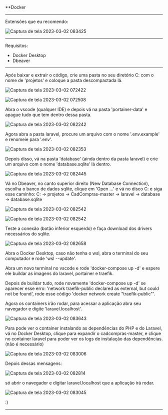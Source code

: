 **Docker

*****************************
Extensões que eu recomendo:

![Captura de tela 2023-03-02 083425](https://user-images.githubusercontent.com/104596830/222417235-9405312f-f8b1-4c7b-8bbc-5c9fbe09ca69.png)

*****************************

Requisitos:

- Docker Desktop
- Dbeaver
*****************************


Após baixar e extrair o código, crie uma pasta no seu diretório C: com o nome de 'projetos' e coloque a pasta descompactada lá.

![Captura de tela 2023-03-02 072422](https://user-images.githubusercontent.com/104596830/222414512-d1fb81e3-f1f7-408d-915d-80061da2661c.png)

![Captura de tela 2023-03-02 072508](https://user-images.githubusercontent.com/104596830/222414541-04cf791c-af78-4327-9717-7c959d2a45fa.png)

Abra o vscode (qualquer IDE) e depois vá na pasta 'portainer-data' e apague tudo que tem dentro dessa pasta.

![Captura de tela 2023-03-02 082242](https://user-images.githubusercontent.com/104596830/222414730-d83e990e-e639-49e3-9496-d95c2cd08b81.png)

Agora abra a pasta laravel, procure um arquivo com o nome '.env.example' e renomeie para '.env'.

![Captura de tela 2023-03-02 082353](https://user-images.githubusercontent.com/104596830/222414914-2e35733b-758b-483b-a83f-a255d78249a6.png)

Depois disso, vá na pasta 'database' (ainda dentro da pasta laravel) e crie um arquivo com o nome 'database.sqlite' lá dentro.

![Captura de tela 2023-03-02 082445](https://user-images.githubusercontent.com/104596830/222415111-c31d7b32-ebc0-4c47-b718-c7f8ebf5e4f5.png)

Vá no Dbeaver, no canto superior direito (New Database Connection), escolha o banco de dados sqlite, clique em 'Open ...' e vá no disco C: e siga esse caminho:
C: -> projetos -> CadCompras-master -> laravel -> database -> database.sqlite

![Captura de tela 2023-03-02 082542](https://user-images.githubusercontent.com/104596830/222415317-a9e54b50-3750-428e-901a-6d431e75a37a.png)

![Captura de tela 2023-03-02 082542](https://user-images.githubusercontent.com/104596830/222415540-192e0a44-49da-40b1-9b12-d76ca2b7d302.png)

Teste a conexão (botão inferior esquerdo) e faça download dos drivers necessários do sqlite.

![Captura de tela 2023-03-02 082658](https://user-images.githubusercontent.com/104596830/222415669-035c65e6-9e11-400d-9b4b-7b449c1c98f1.png)

Abra o Docker Desktop, caso não tenha o wsl, abra o terminal do seu computador e rode 'wsl --update'.

Abra um novo terminal no vscode e rode 'docker-compose up -d' e espere ele buildar as imagens do laravel, portainer e traefik.

Depois de buildar tudo, rode novamente 'docker-compose up -d' se aparecer esse erro: 'network traefik-public declared as external, but could not be found', rode esse código 'docker network create "traefik-public"'.

Agora os containers irão rodar, para acessar a aplicação abra seu navegador e digite 'laravel.localhost'.

![Captura de tela 2023-03-02 083643](https://user-images.githubusercontent.com/104596830/222417690-369700b8-9a2d-44f1-9506-18430bf72eff.png)

Para pode ver o container instalando as dependências do PHP e do Laravel, vá no Docker Desktop, clique para expandir o cadcompras-master, e clique no container laravel para poder ver os logs de instalação das dependências. (não é necessário)

![Captura de tela 2023-03-02 083006](https://user-images.githubusercontent.com/104596830/222416313-8a8c67b8-5a5d-42ea-a74e-a3c9afd79469.png)

Depois dessas mensagens:

![Captura de tela 2023-03-02 082814](https://user-images.githubusercontent.com/104596830/222415904-2217343a-d12a-4451-b01e-439fbd18ecb2.png)

só abrir o navegador e digitar laravel.localhost que a aplicação irá rodar.

![Captura de tela 2023-03-02 083045](https://user-images.githubusercontent.com/104596830/222416441-77ec4b62-e76e-413b-b686-03d99e5423a5.png)

:)

*****************************
